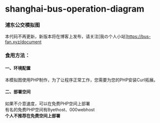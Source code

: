 # shanghai-bus-operation-diagram
### 浦东公交模拟图
本代码不再更新，新版本将在博客上发布，请关注[我の个人小站]https://bus-fan.xyz/document
### 食用方法：
#### 一、环境配置
本模拟图使用PHP制作，为了让程序正常工作，您需要为您的PHP安装Curl拓展。
#### 二、部署空间
如果不介意速度，可以在免费PHP空间上部署<br/>
有名的免费PHP空间有Byethost、000webhost<br/>
**个人不推荐在免费空间上部署**


